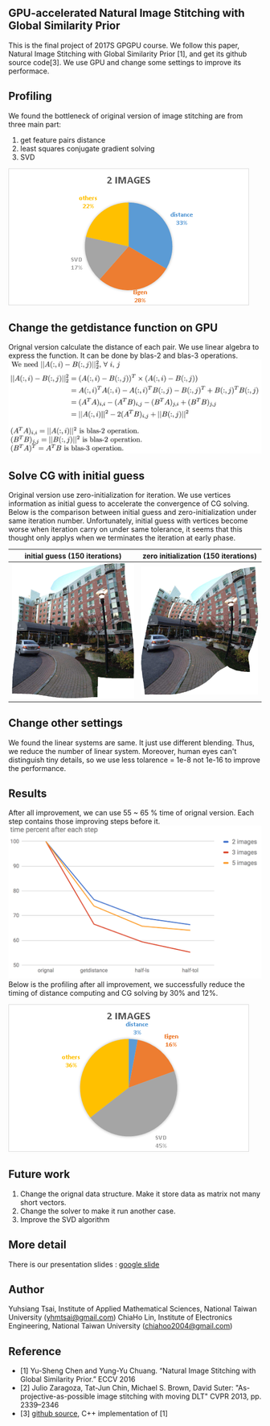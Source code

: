 ## GPU-accelerated Natural Image Stitching with Global Similarity Prior
This is the final project of 2017S GPGPU course. We follow this paper, Natural Image Stitching with Global Similarity Prior [1], and get its github source code[3]. We use GPU and change some settings to improve its performace.

## Profiling
We found the bottleneck of original version of image stitching are from three main part:
1. get feature pairs distance
2. least squares conjugate gradient solving
3. SVD

![Profiling Before](images/profiling-before.png)
## Change the getdistance function on GPU
Orignal version calculate the distance of each pair. We use linear algebra to express the function. It can be done by blas-2 and blas-3 operations.
![Get Distance Math](images/get_distance_math.png)
## Solve CG with initial guess
Original version use zero-initialization for iteration. We use vertices information as initial guess to accelerate the convergence of CG solving.
Below is the comparison between initial guess and zero-initialization under same iteration number.
Unfortunately, initial guess with vertices become worse when iteration carry on under same tolerance, it seems that this thought only applys when we terminates the iteration at early phase.

initial guess (150 iterations) |  zero initialization (150 iterations)
:-------------------------:|:-------------------------:
![Initial Guess](images/initial_guess.png) | ![Zero Initialization](images/zero_initialization.png)

## Change other settings
We found the linear systems are same. It just use different blending. Thus, we reduce the number of linear system. Moreover, human eyes can't distinguish tiny details, so we use less tolarence = 1e-8 not 1e-16 to improve the performance.
## Results
After all improvement, we can use 55 ~ 65 % time of orignal version.
Each step contains those improving steps before it.
![Time Percent](images/time_percent.png)
Below is the profiling after all improvement, we successfully reduce the timing of distance computing and CG solving by 30% and 12%.

![Profiling After](images/profiling-after.png)

## Future work
1. Change the orignal data structure. Make it store data as matrix not many short vectors.
2. Change the solver to make it run another case.
3. Improve the SVD algorithm

## More detail
There is our presentation slides : [google slide](https://goo.gl/pu3Eih)

## Author
Yuhsiang Tsai, Institute of Applied Mathematical Sciences, National Taiwan University (yhmtsai@gmail.com)
ChiaHo Lin, Institute of Electronics Engineering, National Taiwan University (chiahoo2004@gmail.com)

## Reference
- [1] Yu-Sheng Chen and Yung-Yu Chuang. “Natural Image Stitching with Global Similarity Prior.” ECCV 2016
- [2]  Julio Zaragoza, Tat-Jun Chin, Michael S. Brown, David Suter: "As-projective-as-possible image stitching with moving DLT" CVPR 2013, pp. 2339–2346 
- [3] [github source](https://github.com/nothinglo/NISwGSP), C++ implementation of [1]
